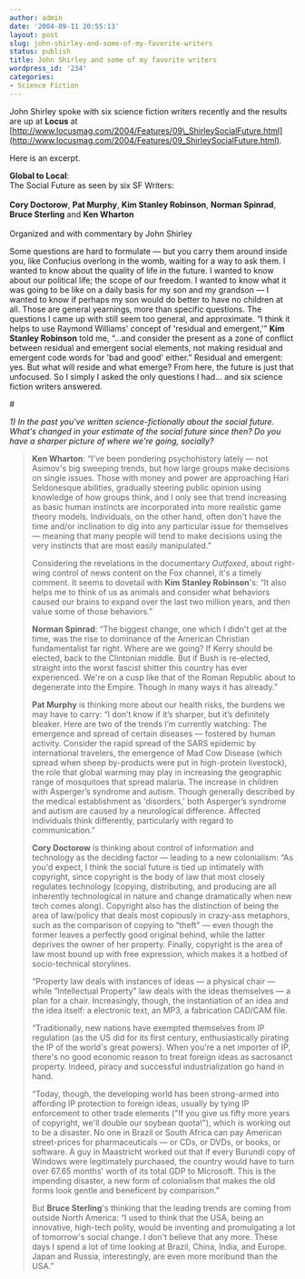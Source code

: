 ```yaml
---
author: admin
date: '2004-09-11 20:55:13'
layout: post
slug: john-shirley-and-some-of-my-favorite-writers
status: publish
title: John Shirley and some of my favorite writers
wordpress_id: '234'
categories:
- Science Fiction
---
```


John Shirley spoke with six science fiction writers recently and the
results are up at **Locus** at
[http://www.locusmag.com/2004/Features/09\_ShirleySocialFuture.html](http://www.locusmag.com/2004/Features/09_ShirleySocialFuture.html).

Here is an excerpt.

**Global to Local**:\
 The Social Future as seen by six SF Writers: \
 \
 **Cory Doctorow**, **Pat Murphy**, **Kim Stanley Robinson**, **Norman
Spinrad**, **Bruce Sterling** and **Ken Wharton** \
 \
 Organized and with commentary by John Shirley

Some questions are hard to formulate — but you carry them around inside
you, like Confucius overlong in the womb, waiting for a way to ask them.
I wanted to know about the quality of life in the future. I wanted to
know about our political life; the scope of our freedom. I wanted to
know what it was going to be like on a daily basis for my son and my
grandson — I wanted to know if perhaps my son would do better to have no
children at all. Those are general yearnings, more than specific
questions. The questions I came up with still seem too general, and
approximate. “I think it helps to use Raymond Williams' concept of
'residual and emergent,'” **Kim Stanley Robinson** told me, “...and
consider the present as a zone of conflict between residual and emergent
social elements, not making residual and emergent code words for 'bad
and good' either.” Residual and emergent: yes. But what will reside and
what emerge? From here, the future is just that unfocused. So I simply I
asked the only questions I had... and six science fiction writers
answered.

\#

*1) In the past you've written science-fictionally about the social
future. What's changed in your estimate of the social future since then?
Do you have a sharper picture of where we're going, socially?*

> **Ken Wharton**: “I've been pondering psychohistory lately — not
> Asimov's big sweeping trends, but how large groups make decisions on
> single issues. Those with money and power are approaching Hari
> Seldonesque abilities, gradually steering public opinion using
> knowledge of how groups think, and I only see that trend increasing as
> basic human instincts are incorporated into more realistic game theory
> models. Individuals, on the other hand, often don't have the time
> and/or inclination to dig into any particular issue for themselves —
> meaning that many people will tend to make decisions using the very
> instincts that are most easily manipulated.”
>
> Considering the revelations in the documentary *Outfoxed*, about
> right-wing control of news content on the Fox channel, it's a timely
> comment. It seems to dovetail with **Kim Stanley Robinson**'s: “It
> also helps me to think of us as animals and consider what behaviors
> caused our brains to expand over the last two million years, and then
> value some of those behaviors.”
>
> **Norman Spinrad**: “The biggest change, one which I didn't get at the
> time, was the rise to dominance of the American Christian
> fundamentalist far right. Where are we going? If Kerry should be
> elected, back to the Clintonian middle. But if Bush is re-elected,
> straight into the worst fascist shitter this country has ever
> experienced. We're on a cusp like that of the Roman Republic about to
> degenerate into the Empire. Though in many ways it has already.”
>
> **Pat Murphy** is thinking more about our health risks, the burdens we
> may have to carry: “I don’t know if it’s sharper, but it’s definitely
> bleaker. Here are two of the trends I’m currently watching: The
> emergence and spread of certain diseases — fostered by human activity.
> Consider the rapid spread of the SARS epidemic by international
> travelers, the emergence of Mad Cow Disease (which spread when sheep
> by-products were put in high-protein livestock), the role that global
> warming may play in increasing the geographic range of mosquitoes that
> spread malaria. The increase in children with Asperger’s syndrome and
> autism. Though generally described by the medical establishment as
> 'disorders,' both Asperger’s syndrome and autism are caused by a
> neurological difference. Affected individuals think differently,
> particularly with regard to communication.”
>
> **Cory Doctorow** is thinking about control of information and
> technology as the deciding factor — leading to a new colonialism: “As
> you'd expect, I think the social future is tied up intimately with
> copyright, since copyright is the body of law that most closely
> regulates technology (copying, distributing, and producing are all
> inherently technological in nature and change dramatically when new
> tech comes along). Copyright also has the distinction of being the
> area of law/policy that deals most copiously in crazy-ass metaphors,
> such as the comparison of copying to “theft" — even though the former
> leaves a perfectly good original behind, while the latter deprives the
> owner of her property. Finally, copyright is the area of law most
> bound up with free expression, which makes it a hotbed of
> socio-technical storylines.
>
> “Property law deals with instances of ideas — a physical chair — while
> “Intellectual Property" law deals with the ideas themselves — a plan
> for a chair. Increasingly, though, the instantiation of an idea and
> the idea itself: a electronic text, an MP3, a fabrication CAD/CAM
> file.
>
> “Traditionally, new nations have exempted themselves from IP
> regulation (as the US did for its first century, enthusiastically
> pirating the IP of the world's great powers). When you're a net
> importer of IP, there's no good economic reason to treat foreign ideas
> as sacrosanct property. Indeed, piracy and successful
> industrialization go hand in hand.
>
> “Today, though, the developing world has been strong-armed into
> affording IP protection to foreign ideas, usually by tying IP
> enforcement to other trade elements ("If you give us fifty more years
> of copyright, we'll double our soybean quota!"), which is working out
> to be a disaster. No one in Brazil or South Africa can pay American
> street-prices for pharmaceuticals — or CDs, or DVDs, or books, or
> software. A guy in Maastricht worked out that if every Burundi copy of
> Windows were legitimately purchased, the country would have to turn
> over 67.65 months' worth of its total GDP to Microsoft. This is the
> impending disaster, a new form of colonialism that makes the old forms
> look gentle and beneficent by comparison.”
>
> But **Bruce Sterling**'s thinking that the leading trends are coming
> from outside North America: “I used to think that the USA, being an
> innovative, high-tech polity, would be inventing and promulgating a
> lot of tomorrow's social change. I don't believe that any more. These
> days I spend a lot of time looking at Brazil, China, India, and
> Europe. Japan and Russia, interestingly, are even more moribund than
> the USA.”

